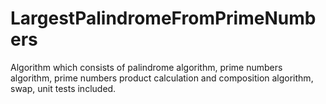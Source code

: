 # LargestPalindromeFromPrimeNumbers
Algorithm which consists of palindrome algorithm, prime numbers algorithm, prime numbers product calculation and composition algorithm, swap, unit tests included.
